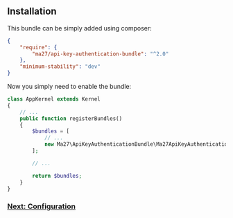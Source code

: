 Installation
------------

This bundle can be simply added using composer:

``` json
{
    "require": {
        "ma27/api-key-authentication-bundle": "^2.0"
    },
    "minimum-stability": "dev"
}
```

Now you simply need to enable the bundle:

``` php
class AppKernel extends Kernel
{
    // ...
    public function registerBundles()
    {
        $bundles = [
            // ...
            new Ma27\ApiKeyAuthenticationBundle\Ma27ApiKeyAuthenticationBundle(),
        ];

        // ...

        return $bundles;
    }
}
```

### [Next: Configuration](https://github.com/Ma27/Ma27ApiKeyAuthenticationBundle/blob/master/Resources/doc/configuration.md)

